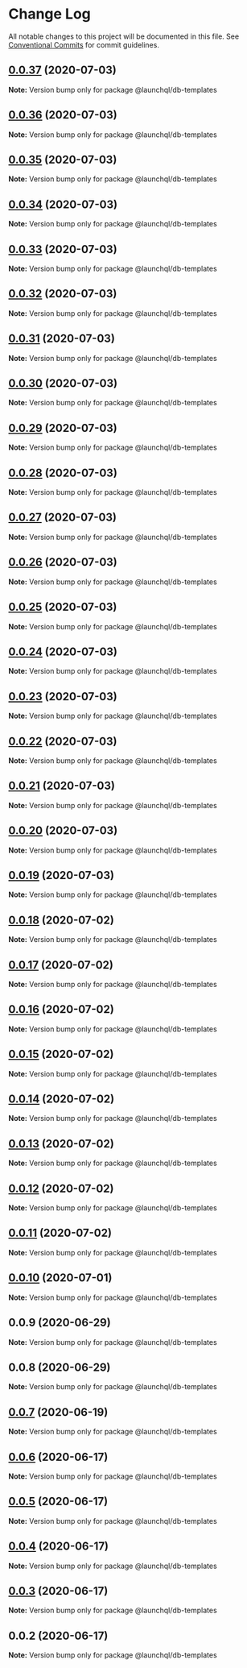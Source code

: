 # Change Log

All notable changes to this project will be documented in this file.
See [Conventional Commits](https://conventionalcommits.org) for commit guidelines.

## [0.0.37](https://github.com/launchql/launchql-db/compare/@launchql/db-templates@0.0.36...@launchql/db-templates@0.0.37) (2020-07-03)

**Note:** Version bump only for package @launchql/db-templates





## [0.0.36](https://github.com/launchql/launchql-db/compare/@launchql/db-templates@0.0.35...@launchql/db-templates@0.0.36) (2020-07-03)

**Note:** Version bump only for package @launchql/db-templates





## [0.0.35](https://github.com/launchql/launchql-db/compare/@launchql/db-templates@0.0.34...@launchql/db-templates@0.0.35) (2020-07-03)

**Note:** Version bump only for package @launchql/db-templates





## [0.0.34](https://github.com/launchql/launchql-db/compare/@launchql/db-templates@0.0.33...@launchql/db-templates@0.0.34) (2020-07-03)

**Note:** Version bump only for package @launchql/db-templates





## [0.0.33](https://github.com/launchql/launchql-db/compare/@launchql/db-templates@0.0.32...@launchql/db-templates@0.0.33) (2020-07-03)

**Note:** Version bump only for package @launchql/db-templates





## [0.0.32](https://github.com/launchql/launchql-db/compare/@launchql/db-templates@0.0.31...@launchql/db-templates@0.0.32) (2020-07-03)

**Note:** Version bump only for package @launchql/db-templates





## [0.0.31](https://github.com/launchql/launchql-db/compare/@launchql/db-templates@0.0.30...@launchql/db-templates@0.0.31) (2020-07-03)

**Note:** Version bump only for package @launchql/db-templates





## [0.0.30](https://github.com/launchql/launchql-db/compare/@launchql/db-templates@0.0.29...@launchql/db-templates@0.0.30) (2020-07-03)

**Note:** Version bump only for package @launchql/db-templates





## [0.0.29](https://github.com/launchql/launchql-db/compare/@launchql/db-templates@0.0.28...@launchql/db-templates@0.0.29) (2020-07-03)

**Note:** Version bump only for package @launchql/db-templates





## [0.0.28](https://github.com/launchql/launchql-db/compare/@launchql/db-templates@0.0.27...@launchql/db-templates@0.0.28) (2020-07-03)

**Note:** Version bump only for package @launchql/db-templates





## [0.0.27](https://github.com/launchql/launchql-db/compare/@launchql/db-templates@0.0.26...@launchql/db-templates@0.0.27) (2020-07-03)

**Note:** Version bump only for package @launchql/db-templates





## [0.0.26](https://github.com/launchql/launchql-db/compare/@launchql/db-templates@0.0.25...@launchql/db-templates@0.0.26) (2020-07-03)

**Note:** Version bump only for package @launchql/db-templates





## [0.0.25](https://github.com/launchql/launchql-db/compare/@launchql/db-templates@0.0.24...@launchql/db-templates@0.0.25) (2020-07-03)

**Note:** Version bump only for package @launchql/db-templates





## [0.0.24](https://github.com/launchql/launchql-db/compare/@launchql/db-templates@0.0.23...@launchql/db-templates@0.0.24) (2020-07-03)

**Note:** Version bump only for package @launchql/db-templates





## [0.0.23](https://github.com/launchql/launchql-db/compare/@launchql/db-templates@0.0.22...@launchql/db-templates@0.0.23) (2020-07-03)

**Note:** Version bump only for package @launchql/db-templates





## [0.0.22](https://github.com/launchql/launchql-db/compare/@launchql/db-templates@0.0.21...@launchql/db-templates@0.0.22) (2020-07-03)

**Note:** Version bump only for package @launchql/db-templates





## [0.0.21](https://github.com/launchql/launchql-db/compare/@launchql/db-templates@0.0.20...@launchql/db-templates@0.0.21) (2020-07-03)

**Note:** Version bump only for package @launchql/db-templates





## [0.0.20](https://github.com/launchql/launchql-db/compare/@launchql/db-templates@0.0.19...@launchql/db-templates@0.0.20) (2020-07-03)

**Note:** Version bump only for package @launchql/db-templates





## [0.0.19](https://github.com/launchql/launchql-db/compare/@launchql/db-templates@0.0.18...@launchql/db-templates@0.0.19) (2020-07-03)

**Note:** Version bump only for package @launchql/db-templates





## [0.0.18](https://github.com/launchql/launchql-db/compare/@launchql/db-templates@0.0.17...@launchql/db-templates@0.0.18) (2020-07-02)

**Note:** Version bump only for package @launchql/db-templates





## [0.0.17](https://github.com/launchql/launchql-db/compare/@launchql/db-templates@0.0.16...@launchql/db-templates@0.0.17) (2020-07-02)

**Note:** Version bump only for package @launchql/db-templates





## [0.0.16](https://github.com/launchql/launchql-db/compare/@launchql/db-templates@0.0.15...@launchql/db-templates@0.0.16) (2020-07-02)

**Note:** Version bump only for package @launchql/db-templates





## [0.0.15](https://github.com/launchql/launchql-db/compare/@launchql/db-templates@0.0.14...@launchql/db-templates@0.0.15) (2020-07-02)

**Note:** Version bump only for package @launchql/db-templates





## [0.0.14](https://github.com/launchql/launchql-db/compare/@launchql/db-templates@0.0.13...@launchql/db-templates@0.0.14) (2020-07-02)

**Note:** Version bump only for package @launchql/db-templates





## [0.0.13](https://github.com/launchql/launchql-db/compare/@launchql/db-templates@0.0.12...@launchql/db-templates@0.0.13) (2020-07-02)

**Note:** Version bump only for package @launchql/db-templates





## [0.0.12](https://github.com/launchql/launchql-db/compare/@launchql/db-templates@0.0.11...@launchql/db-templates@0.0.12) (2020-07-02)

**Note:** Version bump only for package @launchql/db-templates





## [0.0.11](https://github.com/launchql/launchql-db/compare/@launchql/db-templates@0.0.10...@launchql/db-templates@0.0.11) (2020-07-02)

**Note:** Version bump only for package @launchql/db-templates





## [0.0.10](https://github.com/launchql/launchql-db/compare/@launchql/db-templates@0.0.9...@launchql/db-templates@0.0.10) (2020-07-01)

**Note:** Version bump only for package @launchql/db-templates





## 0.0.9 (2020-06-29)

**Note:** Version bump only for package @launchql/db-templates





## 0.0.8 (2020-06-29)

**Note:** Version bump only for package @launchql/db-templates





## [0.0.7](https://github.com/launchql/launchql-db/compare/@launchql/db-templates@0.0.6...@launchql/db-templates@0.0.7) (2020-06-19)

**Note:** Version bump only for package @launchql/db-templates





## [0.0.6](https://github.com/launchql/launchql-db/compare/@launchql/db-templates@0.0.5...@launchql/db-templates@0.0.6) (2020-06-17)

**Note:** Version bump only for package @launchql/db-templates





## [0.0.5](https://github.com/launchql/launchql-db/compare/@launchql/db-templates@0.0.4...@launchql/db-templates@0.0.5) (2020-06-17)

**Note:** Version bump only for package @launchql/db-templates





## [0.0.4](https://github.com/launchql/launchql-db/compare/@launchql/db-templates@0.0.3...@launchql/db-templates@0.0.4) (2020-06-17)

**Note:** Version bump only for package @launchql/db-templates





## [0.0.3](https://github.com/launchql/launchql-db/compare/@launchql/db-templates@0.0.2...@launchql/db-templates@0.0.3) (2020-06-17)

**Note:** Version bump only for package @launchql/db-templates





## 0.0.2 (2020-06-17)

**Note:** Version bump only for package @launchql/db-templates
